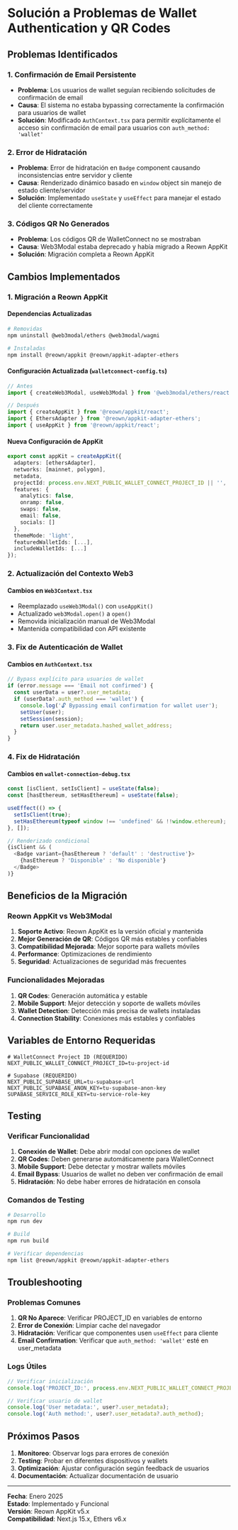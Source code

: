 # Solución a Problemas de Wallet Authentication y QR Codes

## Problemas Identificados

### 1. Confirmación de Email Persistente
- **Problema**: Los usuarios de wallet seguían recibiendo solicitudes de confirmación de email
- **Causa**: El sistema no estaba bypassing correctamente la confirmación para usuarios de wallet
- **Solución**: Modificado `AuthContext.tsx` para permitir explícitamente el acceso sin confirmación de email para usuarios con `auth_method: 'wallet'`

### 2. Error de Hidratación
- **Problema**: Error de hidratación en `Badge` component causando inconsistencias entre servidor y cliente
- **Causa**: Renderizado dinámico basado en `window` object sin manejo de estado cliente/servidor
- **Solución**: Implementado `useState` y `useEffect` para manejar el estado del cliente correctamente

### 3. Códigos QR No Generados
- **Problema**: Los códigos QR de WalletConnect no se mostraban
- **Causa**: Web3Modal estaba deprecado y había migrado a Reown AppKit
- **Solución**: Migración completa a Reown AppKit

## Cambios Implementados

### 1. Migración a Reown AppKit

#### Dependencias Actualizadas
```bash
# Removidas
npm uninstall @web3modal/ethers @web3modal/wagmi

# Instaladas
npm install @reown/appkit @reown/appkit-adapter-ethers
```

#### Configuración Actualizada (`walletconnect-config.ts`)
```typescript
// Antes
import { createWeb3Modal, useWeb3Modal } from '@web3modal/ethers/react';

// Después
import { createAppKit } from '@reown/appkit/react';
import { EthersAdapter } from '@reown/appkit-adapter-ethers';
import { useAppKit } from '@reown/appkit/react';
```

#### Nueva Configuración de AppKit
```typescript
export const appKit = createAppKit({
  adapters: [ethersAdapter],
  networks: [mainnet, polygon],
  metadata,
  projectId: process.env.NEXT_PUBLIC_WALLET_CONNECT_PROJECT_ID || '',
  features: {
    analytics: false,
    onramp: false,
    swaps: false,
    email: false,
    socials: []
  },
  themeMode: 'light',
  featuredWalletIds: [...],
  includeWalletIds: [...]
});
```

### 2. Actualización del Contexto Web3

#### Cambios en `Web3Context.tsx`
- Reemplazado `useWeb3Modal()` con `useAppKit()`
- Actualizado `web3Modal.open()` a `open()`
- Removida inicialización manual de Web3Modal
- Mantenida compatibilidad con API existente

### 3. Fix de Autenticación de Wallet

#### Cambios en `AuthContext.tsx`
```typescript
// Bypass explícito para usuarios de wallet
if (error.message === 'Email not confirmed') {
  const userData = user?.user_metadata;
  if (userData?.auth_method === 'wallet') {
    console.log('🔓 Bypassing email confirmation for wallet user');
    setUser(user);
    setSession(session);
    return user.user_metadata.hashed_wallet_address;
  }
}
```

### 4. Fix de Hidratación

#### Cambios en `wallet-connection-debug.tsx`
```typescript
const [isClient, setIsClient] = useState(false);
const [hasEthereum, setHasEthereum] = useState(false);

useEffect(() => {
  setIsClient(true);
  setHasEthereum(typeof window !== 'undefined' && !!window.ethereum);
}, []);

// Renderizado condicional
{isClient && (
  <Badge variant={hasEthereum ? 'default' : 'destructive'}>
    {hasEthereum ? 'Disponible' : 'No disponible'}
  </Badge>
)}
```

## Beneficios de la Migración

### Reown AppKit vs Web3Modal
1. **Soporte Activo**: Reown AppKit es la versión oficial y mantenida
2. **Mejor Generación de QR**: Códigos QR más estables y confiables
3. **Compatibilidad Mejorada**: Mejor soporte para wallets móviles
4. **Performance**: Optimizaciones de rendimiento
5. **Seguridad**: Actualizaciones de seguridad más frecuentes

### Funcionalidades Mejoradas
1. **QR Codes**: Generación automática y estable
2. **Mobile Support**: Mejor detección y soporte de wallets móviles
3. **Wallet Detection**: Detección más precisa de wallets instaladas
4. **Connection Stability**: Conexiones más estables y confiables

## Variables de Entorno Requeridas

```env
# WalletConnect Project ID (REQUERIDO)
NEXT_PUBLIC_WALLET_CONNECT_PROJECT_ID=tu-project-id

# Supabase (REQUERIDO)
NEXT_PUBLIC_SUPABASE_URL=tu-supabase-url
NEXT_PUBLIC_SUPABASE_ANON_KEY=tu-supabase-anon-key
SUPABASE_SERVICE_ROLE_KEY=tu-service-role-key
```

## Testing

### Verificar Funcionalidad
1. **Conexión de Wallet**: Debe abrir modal con opciones de wallet
2. **QR Codes**: Deben generarse automáticamente para WalletConnect
3. **Mobile Support**: Debe detectar y mostrar wallets móviles
4. **Email Bypass**: Usuarios de wallet no deben ver confirmación de email
5. **Hidratación**: No debe haber errores de hidratación en consola

### Comandos de Testing
```bash
# Desarrollo
npm run dev

# Build
npm run build

# Verificar dependencias
npm list @reown/appkit @reown/appkit-adapter-ethers
```

## Troubleshooting

### Problemas Comunes
1. **QR No Aparece**: Verificar PROJECT_ID en variables de entorno
2. **Error de Conexión**: Limpiar cache del navegador
3. **Hidratación**: Verificar que componentes usen `useEffect` para cliente
4. **Email Confirmation**: Verificar que `auth_method: 'wallet'` esté en user_metadata

### Logs Útiles
```javascript
// Verificar inicialización
console.log('PROJECT_ID:', process.env.NEXT_PUBLIC_WALLET_CONNECT_PROJECT_ID);

// Verificar usuario de wallet
console.log('User metadata:', user?.user_metadata);
console.log('Auth method:', user?.user_metadata?.auth_method);
```

## Próximos Pasos

1. **Monitoreo**: Observar logs para errores de conexión
2. **Testing**: Probar en diferentes dispositivos y wallets
3. **Optimización**: Ajustar configuración según feedback de usuarios
4. **Documentación**: Actualizar documentación de usuario

---

**Fecha**: Enero 2025  
**Estado**: Implementado y Funcional  
**Versión**: Reown AppKit v5.x  
**Compatibilidad**: Next.js 15.x, Ethers v6.x